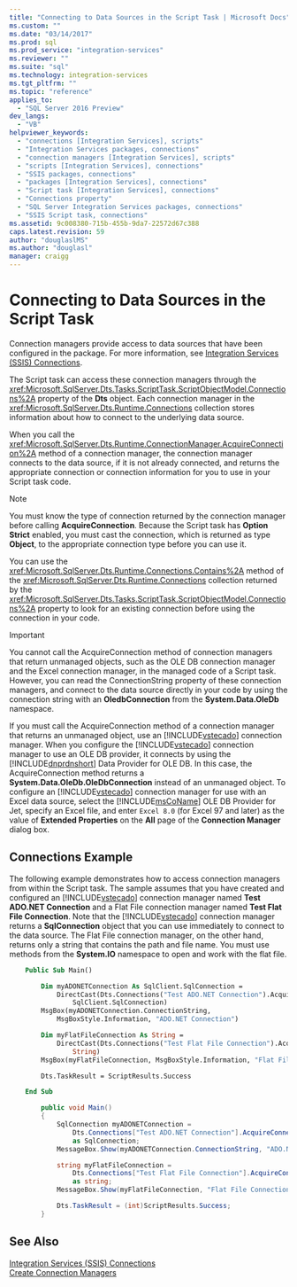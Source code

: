 ```yaml
---
title: "Connecting to Data Sources in the Script Task | Microsoft Docs"
ms.custom: ""
ms.date: "03/14/2017"
ms.prod: sql
ms.prod_service: "integration-services"
ms.reviewer: ""
ms.suite: "sql"
ms.technology: integration-services
ms.tgt_pltfrm: ""
ms.topic: "reference"
applies_to: 
  - "SQL Server 2016 Preview"
dev_langs: 
  - "VB"
helpviewer_keywords: 
  - "connections [Integration Services], scripts"
  - "Integration Services packages, connections"
  - "connection managers [Integration Services], scripts"
  - "scripts [Integration Services], connections"
  - "SSIS packages, connections"
  - "packages [Integration Services], connections"
  - "Script task [Integration Services], connections"
  - "Connections property"
  - "SQL Server Integration Services packages, connections"
  - "SSIS Script task, connections"
ms.assetid: 9c008380-715b-455b-9da7-22572d67c388
caps.latest.revision: 59
author: "douglaslMS"
ms.author: "douglasl"
manager: craigg
---
```

# Connecting to Data Sources in the Script Task
  Connection managers provide access to data sources that have been configured in the package. For more information, see [Integration Services &#40;SSIS&#41; Connections](../../../integration-services/connection-manager/integration-services-ssis-connections.md).  
  
 The Script task can access these connection managers through the <xref:Microsoft.SqlServer.Dts.Tasks.ScriptTask.ScriptObjectModel.Connections%2A> property of the **Dts** object. Each connection manager in the <xref:Microsoft.SqlServer.Dts.Runtime.Connections> collection stores information about how to connect to the underlying data source.  
  
 When you call the <xref:Microsoft.SqlServer.Dts.Runtime.ConnectionManager.AcquireConnection%2A> method of a connection manager, the connection manager connects to the data source, if it is not already connected, and returns the appropriate connection or connection information for you to use in your Script task code.  
  
> [!NOTE]  
>  You must know the type of connection returned by the connection manager before calling **AcquireConnection**. Because the Script task has **Option Strict** enabled, you must cast the connection, which is returned as type **Object**, to the appropriate connection type before you can use it.  
  
 You can use the <xref:Microsoft.SqlServer.Dts.Runtime.Connections.Contains%2A> method of the <xref:Microsoft.SqlServer.Dts.Runtime.Connections> collection returned by the <xref:Microsoft.SqlServer.Dts.Tasks.ScriptTask.ScriptObjectModel.Connections%2A> property to look for an existing connection before using the connection in your code.  
  
> [!IMPORTANT]  
>  You cannot call the AcquireConnection method of connection managers that return unmanaged objects, such as the OLE DB connection manager and the Excel connection manager, in the managed code of a Script task. However, you can read the ConnectionString property of these connection managers, and connect to the data source directly in your code by using the connection string with an **OledbConnection** from the **System.Data.OleDb** namespace.  
>   
>  If you must call the AcquireConnection method of a connection manager that returns an unmanaged object, use an [!INCLUDE[vstecado](../../../includes/vstecado-md.md)] connection manager. When you configure the [!INCLUDE[vstecado](../../../includes/vstecado-md.md)] connection manager to use an OLE DB provider, it connects by using the [!INCLUDE[dnprdnshort](../../../includes/dnprdnshort-md.md)] Data Provider for OLE DB. In this case, the AcquireConnection method returns a **System.Data.OleDb.OleDbConnection** instead of an unmanaged object. To configure an [!INCLUDE[vstecado](../../../includes/vstecado-md.md)] connection manager for use with an Excel data source, select the [!INCLUDE[msCoName](../../../includes/msconame-md.md)] OLE DB Provider for Jet, specify an Excel file, and enter `Excel 8.0` (for Excel 97 and later) as the value of **Extended Properties** on the **All** page of the **Connection Manager** dialog box.  
  
## Connections Example  
 The following example demonstrates how to access connection managers from within the Script task. The sample assumes that you have created and configured an [!INCLUDE[vstecado](../../../includes/vstecado-md.md)] connection manager named **Test ADO.NET Connection** and a Flat File connection manager named **Test Flat File Connection**. Note that the [!INCLUDE[vstecado](../../../includes/vstecado-md.md)] connection manager returns a **SqlConnection** object that you can use immediately to connect to the data source. The Flat File connection manager, on the other hand, returns only a string that contains the path and file name. You must use methods from the **System.IO** namespace to open and work with the flat file.  
  
```vb  
    Public Sub Main()

        Dim myADONETConnection As SqlClient.SqlConnection =
            DirectCast(Dts.Connections("Test ADO.NET Connection").AcquireConnection(Dts.Transaction),
                SqlClient.SqlConnection)
        MsgBox(myADONETConnection.ConnectionString,
            MsgBoxStyle.Information, "ADO.NET Connection")

        Dim myFlatFileConnection As String =
            DirectCast(Dts.Connections("Test Flat File Connection").AcquireConnection(Dts.Transaction),
                String)
        MsgBox(myFlatFileConnection, MsgBoxStyle.Information, "Flat File Connection")

        Dts.TaskResult = ScriptResults.Success

    End Sub
```  
  
```csharp  
		public void Main()
		{
            SqlConnection myADONETConnection = 
                Dts.Connections["Test ADO.NET Connection"].AcquireConnection(Dts.Transaction)
                as SqlConnection;
            MessageBox.Show(myADONETConnection.ConnectionString, "ADO.NET Connection");

            string myFlatFileConnection = 
                Dts.Connections["Test Flat File Connection"].AcquireConnection(Dts.Transaction) 
                as string;
            MessageBox.Show(myFlatFileConnection, "Flat File Connection");

            Dts.TaskResult = (int)ScriptResults.Success;
		}
```  
  
## See Also  
 [Integration Services &#40;SSIS&#41; Connections](../../../integration-services/connection-manager/integration-services-ssis-connections.md)   
 [Create Connection Managers](http://msdn.microsoft.com/library/6ca317b8-0061-4d9d-b830-ee8c21268345)  
  
  
